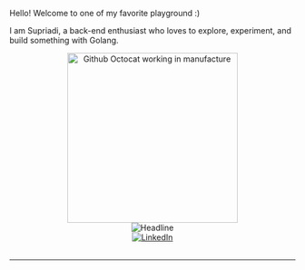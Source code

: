 Hello! Welcome to one of my favorite playground :)

I am Supriadi, a back-end enthusiast who loves to explore, experiment, and build something with Golang.

<div>
    <div align=center>
        <img src="https://octodex.github.com/images/manufacturetocat.png" alt="Github Octocat working in manufacture" height="300">
    </div>
    <div align=center>
        <img src="https://readme-typing-svg.herokuapp.com?color=%236FDA44&size=32&center=true&vCenter=true&width=600&height=50&lines=Hi+there+I'm+Supriadi+%F0%9F%91%8B;Back-End+Engineer" alt="Headline" />
    </div>
    <div align=center>
        <a href="https://www.linkedin.com/in/sprd/"><img src="https://img.shields.io/badge/Linkedin-0077b5?style=flat&logo=linkedin" alt="LinkedIn" /></a>
    </div>
    <div align=left>
        <br>
        <p>
</div>

------
